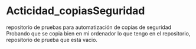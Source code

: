 # Acticidad_copiasSeguridad
repositorio de pruebas para automatización de copias de seguridad
Probando que se copia bien en mi ordenador lo que tengo  en el repositorio, repositorio de prueba que está vacio.
